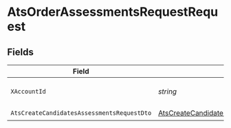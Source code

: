 # AtsOrderAssessmentsRequestRequest


## Fields

| Field                                                                                                           | Type                                                                                                            | Required                                                                                                        | Description                                                                                                     |
| --------------------------------------------------------------------------------------------------------------- | --------------------------------------------------------------------------------------------------------------- | --------------------------------------------------------------------------------------------------------------- | --------------------------------------------------------------------------------------------------------------- |
| `XAccountId`                                                                                                    | *string*                                                                                                        | :heavy_check_mark:                                                                                              | The account identifier                                                                                          |
| `AtsCreateCandidatesAssessmentsRequestDto`                                                                      | [AtsCreateCandidatesAssessmentsRequestDto](../../Models/Components/AtsCreateCandidatesAssessmentsRequestDto.md) | :heavy_check_mark:                                                                                              | N/A                                                                                                             |